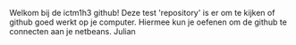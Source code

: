 Welkom bij de ictm1h3 github! 
Deze test 'repository' is er om te kijken of github goed werkt op je computer. Hiermee kun je oefenen om de github te connecten aan je netbeans. 
Julian
